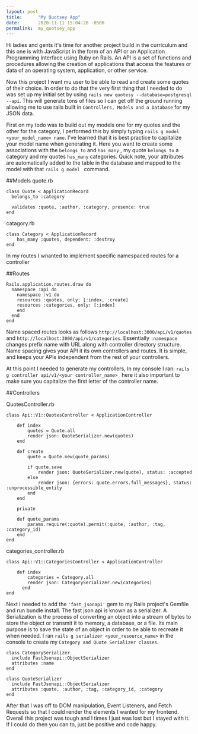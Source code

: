 ```yaml
---
layout: post
title:      "My Quotsey App"
date:       2020-11-11 15:04:28 -0500
permalink:  my_quotsey_app
---
```



Hi ladies and gents it's time for another project build in the curriculum and this one is with JavaScript in the form of an API or an Application Programming Interface using Ruby on Rails. An API is  a set of functions and procedures allowing the creation of applications that access the features or data of an operating system, application, or other service. 

Now this project I want mu user to be able to read and create some quotes of their choice. In order to do that the very first thing that I needed to do was set up my initial set by using `rails new quotesy --database=postgresql --api`. This will generate tons of files so I can get off the ground running allowing me to use rails built in `Controllers, Models and a Database` for my JSON data. 

First on my todo was to build out my models one for my quotes and the other for the category, I performed this by simply typing `rails g model <your_model_name> name`. I've learned that it is best practice to capitalize your model name when generating it. Here you want to create some associations with the `belongs_to` and `has_many` , my quote `belongs_to` a category and my quotes `has_many` categories. Quick note, your attributes are automatically added to the table in the database and mapped to the model with that `rails g model ` command.

##Models
quote.rb

```
class Quote < ApplicationRecord
  belongs_to :category

  validates :quote, :author, :category, presence: true
end
```

catagory.rb

```
class Category < ApplicationRecord
    has_many :quotes, dependent: :destroy
end
```

In my routes I wnanted to implement specific namespaced routes for a controller

##Routes

```
Rails.application.routes.draw do
  namespace :api do
    namespace :v1 do
    resources :quotes, only: [:index, :create]
    resources :categories, only: [:index]
    end
  end
end
```

Name spaced routes looks as follows `http://localhost:3000/api/v1/quotes` and `http://localhost:3000/api/v1/categories`. Essentially `:namespace` changes prefix name with URL along with controller directory structure. Name spacing gives your API it its own controllers and routes. It is simple, and keeps your APIs independent from the rest of your controllers. 

At this point I needed to generate my controllers, In my console I ran: `rails g controller api/v1/<your controller_name> ` here it also important to make sure you capitalize the first letter of the controller name.

##Controllers

QuotesController.rb

```
class Api::V1::QuotesController < ApplicationController

    def index 
        quotes = Quote.all
        render json: QuoteSerializer.new(quotes)
    end 

    def create 
        quote = Quote.new(quote_params)
        
        if quote.save
            render json: QuoteSerializer.new(quote), status: :accepted
        else
            render json: {errors: quote.errors.full_messages}, status: :unprocessible_entity
        end
    end 

    private 

    def quote_params
        params.require(:quote).permit(:quote, :author, :tag, :category_id)
    end 
end
```

categories_controller.rb

```
class Api::V1::CategoriesController < ApplicationController

    def index
        categories = Category.all
        render json: CategorySerializer.new(categories)
      end
end

```

Next I needed to add the  `'fast_jsonapi'` gem to my Rails project's Gemfile and run bundle install. The fast json api is known as a serializer. A Serialization is the process of converting an object into a stream of bytes to store the object or transmit it to memory, a database, or a file. Its main purpose is to save the state of an object in order to be able to recreate it when needed. I ran `rails g serializer <your_resource_name>` in the console to create my `Category and Quote Serializer classes`.

```
class CategorySerializer
  include FastJsonapi::ObjectSerializer
  attributes :name
end

```

```
class QuoteSerializer
  include FastJsonapi::ObjectSerializer
  attributes :quote, :author, :tag, :category_id, :category
end

```

After that I was off to DOM manipulation, Event Listeners, and Fetch Requests so that I could render the elements I wanted for my frontend. Overall this project was tough and I times I just was lost but I stayed with it. If I could do then you can to, just be positive and code happy.
